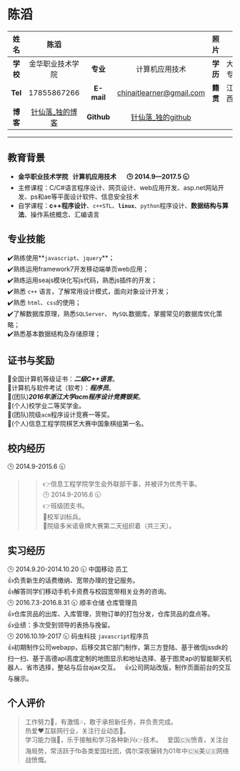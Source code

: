 # 陈滔  

| 姓名 | 陈滔 | | | 照片 | |
| :---: | :---: | :---: | :---: | :---: | :---: |
| **学校** | 金华职业技术学院 | **专业** | 计算机应用技术 | **学历** | 大专 |
| **Tel** | 17855867266 | **E-mail** | chinaitlearner@gmail.com | **籍贯** | 江西 |
| **博客** | [针仙落_独的博客][1] | **Github** | [针仙落_独的github][2] |
***
## 教育背景

* **金华职业技术学院   计算机应用技术        :clock3: 2014.9—2017.5 :clock930:**  
* 主修课程：C/C#语言程序设计、网页设计、web应用开发、asp.net网站开发、ps和ae等平面设计软件、信息安全技术   
* 自学课程：**c++程序设计**、`c++STL`、**`linux`**、`python`程序设计、**数据结构与算法**、操作系统概念、汇编语言  

## 专业技能

:heavy_check_mark:熟练使用**`javascript`、`jquery`**；  
:heavy_check_mark:熟练运用framework7开发移动端单页web应用；  
:heavy_check_mark:熟练运用seajs模块化写js代码，熟悉js插件的开发；  
:heavy_check_mark:熟悉 `c++` 语言，了解常用设计模式，面向对象设计开发；  
:heavy_check_mark:熟悉 `html`、`css`的使用；  
:heavy_check_mark:了解数据库原理，熟悉`SQLServer`、 `MySQL`数据库，掌握常见的数据库优化策略；  
:heavy_check_mark:熟悉基本数据结构及存储原理；  

## 证书与奖励

:muscle:全国计算机等级证书：***二级C++语言***。  
:muscle:计算机与软件考试（软考）：***程序员***。  
:dancers:(团队)***2016年浙江大学acm程序设计竞赛银奖***。  
:runner:(个人)校学业二等奖学金。  
:dancers:(团队)院级`acm`程序设计竞赛一等奖。  
:runner:(个人)信息工程学院棋艺大赛中国象棋组第一名。  

## 校内经历

:clock3: 2014.9-2015.6 :clock930:  
>> :point_right:信息工程学院学生会外联部干事，并被评为优秀干事。  
:clock3: 2014.9-2016.6 :clock930:  
>> :point_right:班级团支书。  
:eyes:校军训标兵。  
:eyes:院级多米诺骨牌大赛第二天组织着（共三天）。  

## 实习经历

  :clock3: 2014.9.20-2014.10.20 :clock930:   中国移动   员工  
  :+1:负责新生的话费缴纳、宽带办理的登记服务。  
  :+1:解答同学们移动手机卡资费与校园宽带相关业务的咨询。  
:clock3: 2016.7.3-2016.8.31 :clock930:     顺丰仓储   仓库管理员  
  :+1:仓库货品的出库、入库管理，货物订单的打包分发，仓库货品的盘点等。  
  :+1:业绩：多次受到领导的表扬与挽留。  
:clock3: 2016.10.19-2017 :clock930:     码虫科技   `javascript`程序员  
  :+1:初期制作公司webapp，后移交其它部门制作，第三方登陆、基于微信jssdk的扫一扫、基于高德api高度定制的地图显示和地址选择、基于图灵api的智能聊天机器人、省市选择，整站与后台ajax交互。  
  :+1:公司网站改版，制作页面前台的交互与展示。

## 个人评价

> 工作努力:100:，有激情:notes:，敢于承担新任务，并负责完成。  
> 热爱:heart:互联网行业，关注行业动态:dash:。  
> 学习能力强:muscle:，乐于接触和学习各种新兴:point_right:技术。  
> 爱国:cn:愤青，关注台海局势，常活跃于fb各类爱国社团，偶尔深夜辗转为01年中:cn:美:us:网络战愤慨。  

[1]: https://cnblogs.com/zhenxianluo/
[2]: https://github.com/zhenxianluo
